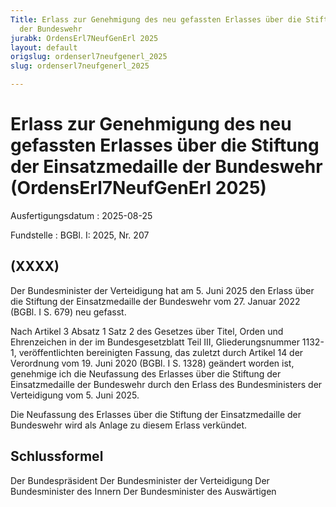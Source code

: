 ```yaml
---
Title: Erlass zur Genehmigung des neu gefassten Erlasses über die Stiftung der Einsatzmedaille
  der Bundeswehr
jurabk: OrdensErl7NeufGenErl 2025
layout: default
origslug: ordenserl7neufgenerl_2025
slug: ordenserl7neufgenerl_2025

---
```


# Erlass zur Genehmigung des neu gefassten Erlasses über die Stiftung der Einsatzmedaille der Bundeswehr (OrdensErl7NeufGenErl 2025)

Ausfertigungsdatum
:   2025-08-25

Fundstelle
:   BGBl. I: 2025, Nr. 207


## (XXXX)

Der Bundesminister der Verteidigung hat am 5. Juni 2025 den Erlass über die Stiftung der Einsatzmedaille der Bundeswehr vom 27. Januar 2022 (BGBl. I S. 679) neu gefasst.

Nach Artikel 3 Absatz 1 Satz 2 des Gesetzes über Titel, Orden und Ehrenzeichen in der im Bundesgesetzblatt Teil III, Gliederungsnummer 1132-1, veröffentlichten bereinigten Fassung, das zuletzt durch Artikel 14 der Verordnung vom 19. Juni 2020 (BGBl. I S. 1328) geändert worden ist, genehmige ich die Neufassung des Erlasses über die Stiftung der Einsatzmedaille der Bundeswehr durch den Erlass des Bundesministers der Verteidigung vom 5. Juni 2025.

Die Neufassung des Erlasses über die Stiftung der Einsatzmedaille der Bundeswehr wird als Anlage zu diesem Erlass verkündet.


## Schlussformel

Der Bundespräsident
Der Bundesminister der Verteidigung
Der Bundesminister des Innern
Der Bundesminister des Auswärtigen


